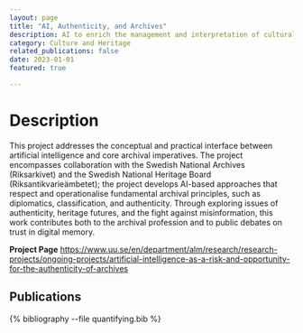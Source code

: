 ```yaml
---
layout: page
title: "AI, Authenticity, and Archives"
description: AI to enrich the management and interpretation of cultural heritage collections across Sweden
category: Culture and Heritage
related_publications: false
date: 2023-01-01
featured: true

---
```


# Description

This project addresses the conceptual and practical interface between artificial intelligence and core archival imperatives. The project encompasses collaboration with the Swedish National Archives (Riksarkivet) and the Swedish National Heritage Board (Riksantikvarieämbetet); the project develops AI-based approaches that respect and operationalise fundamental archival principles, such as diplomatics, classification, and authenticity. Through exploring issues of authenticity, heritage futures, and the fight against misinformation, this work contributes both to the archival profession and to public debates on trust in digital memory.

**Project Page**
<https://www.uu.se/en/department/alm/research/research-projects/ongoing-projects/artificial-intelligence-as-a-risk-and-opportunity-for-the-authenticity-of-archives>

## Publications
<div class="publications">
{% bibliography --file quantifying.bib %}
</div>